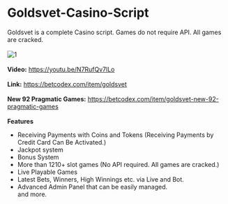 # Goldsvet-Casino-Script
Goldsvet is a complete Casino script. Games do not require API. All games are cracked.
<br>
<br>
![1](https://github.com/BetCodex/Goldsvet-Casino-Script/assets/162466962/1f339c05-9e9e-462b-8187-7a7ad162c922)
<br>
<br>
<b>Video:</b> https://youtu.be/N7RufQv7lLo
<br>
<br>
<b>Link:</b> https://betcodex.com/item/goldsvet
<br>
<br>
<b>New 92 Pragmatic Games:</b> https://betcodex.com/item/goldsvet-new-92-pragmatic-games
<br>
<br>
<b>Features</b>
<br>
- Receiving Payments with Coins and Tokens (Receiving Payments by Credit Card Can Be Activated.)<br>
- Jackpot system<br>
- Bonus System<br>
- More than 1210+ slot games (No API required. All games are cracked.)<br>
- Live Playable Games<br>
- Latest Bets, Winners, High Winnings etc. via Live and Bot.<br>
- Advanced Admin Panel that can be easily managed.<br>
and more.<br>
